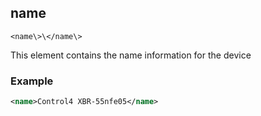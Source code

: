 
## name 

`<name\>\</name\>
`

This element contains the name information for the device


### Example

```xml
<name>Control4 XBR-55nfe05</name>

```

